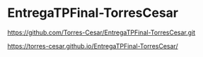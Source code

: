 # EntregaTPFinal-TorresCesar

https://github.com/Torres-Cesar/EntregaTPFinal-TorresCesar.git

https://torres-cesar.github.io/EntregaTPFinal-TorresCesar/
